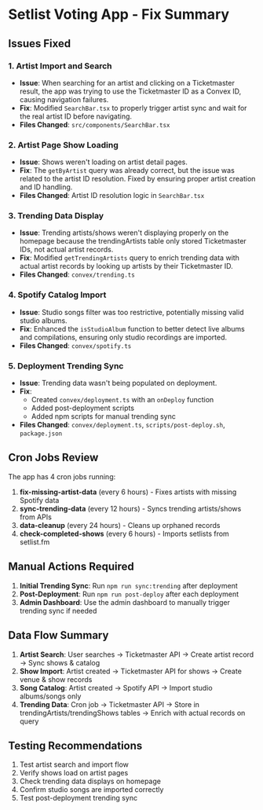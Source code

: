 # Setlist Voting App - Fix Summary

## Issues Fixed

### 1. Artist Import and Search
- **Issue**: When searching for an artist and clicking on a Ticketmaster result, the app was trying to use the Ticketmaster ID as a Convex ID, causing navigation failures.
- **Fix**: Modified `SearchBar.tsx` to properly trigger artist sync and wait for the real artist ID before navigating.
- **Files Changed**: `src/components/SearchBar.tsx`

### 2. Artist Page Show Loading
- **Issue**: Shows weren't loading on artist detail pages.
- **Fix**: The `getByArtist` query was already correct, but the issue was related to the artist ID resolution. Fixed by ensuring proper artist creation and ID handling.
- **Files Changed**: Artist ID resolution logic in `SearchBar.tsx`

### 3. Trending Data Display
- **Issue**: Trending artists/shows weren't displaying properly on the homepage because the trendingArtists table only stored Ticketmaster IDs, not actual artist records.
- **Fix**: Modified `getTrendingArtists` query to enrich trending data with actual artist records by looking up artists by their Ticketmaster ID.
- **Files Changed**: `convex/trending.ts`

### 4. Spotify Catalog Import
- **Issue**: Studio songs filter was too restrictive, potentially missing valid studio albums.
- **Fix**: Enhanced the `isStudioAlbum` function to better detect live albums and compilations, ensuring only studio recordings are imported.
- **Files Changed**: `convex/spotify.ts`

### 5. Deployment Trending Sync
- **Issue**: Trending data wasn't being populated on deployment.
- **Fix**: 
  - Created `convex/deployment.ts` with an `onDeploy` function
  - Added post-deployment scripts
  - Added npm scripts for manual trending sync
- **Files Changed**: `convex/deployment.ts`, `scripts/post-deploy.sh`, `package.json`

## Cron Jobs Review

The app has 4 cron jobs running:
1. **fix-missing-artist-data** (every 6 hours) - Fixes artists with missing Spotify data
2. **sync-trending-data** (every 12 hours) - Syncs trending artists/shows from APIs
3. **data-cleanup** (every 24 hours) - Cleans up orphaned records
4. **check-completed-shows** (every 6 hours) - Imports setlists from setlist.fm

## Manual Actions Required

1. **Initial Trending Sync**: Run `npm run sync:trending` after deployment
2. **Post-Deployment**: Run `npm run post-deploy` after each deployment
3. **Admin Dashboard**: Use the admin dashboard to manually trigger trending sync if needed

## Data Flow Summary

1. **Artist Search**: User searches → Ticketmaster API → Create artist record → Sync shows & catalog
2. **Show Import**: Artist created → Ticketmaster API for shows → Create venue & show records
3. **Song Catalog**: Artist created → Spotify API → Import studio albums/songs only
4. **Trending Data**: Cron job → Ticketmaster API → Store in trendingArtists/trendingShows tables → Enrich with actual records on query

## Testing Recommendations

1. Test artist search and import flow
2. Verify shows load on artist pages
3. Check trending data displays on homepage
4. Confirm studio songs are imported correctly
5. Test post-deployment trending sync